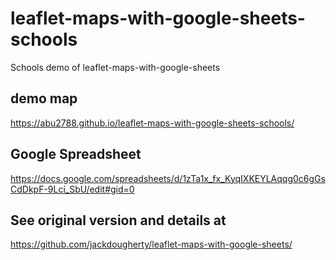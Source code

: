 # leaflet-maps-with-google-sheets-schools
Schools demo of leaflet-maps-with-google-sheets

## demo map
https://abu2788.github.io/leaflet-maps-with-google-sheets-schools/

## Google Spreadsheet
https://docs.google.com/spreadsheets/d/1zTa1x_fx_KyqIXKEYLAqqg0c6gGsCdDkpF-9Lci_SbU/edit#gid=0

## See original version and details at

https://github.com/jackdougherty/leaflet-maps-with-google-sheets/
